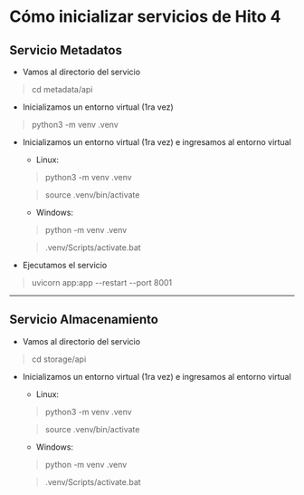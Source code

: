 # Cómo inicializar servicios de Hito 4

## Servicio Metadatos
- Vamos al directorio del servicio
> cd metadata/api

- Inicializamos un entorno virtual (1ra vez)
> python3 -m venv .venv

- Inicializamos un entorno virtual (1ra vez) e ingresamos al entorno virtual
    - Linux:
    > python3 -m venv .venv

    > source .venv/bin/activate

    - Windows:
    > python -m venv .venv

    > .venv/Scripts/activate.bat


- Ejecutamos el servicio
> uvicorn app:app --restart --port 8001

---
## Servicio Almacenamiento
- Vamos al directorio del servicio
> cd storage/api

- Inicializamos un entorno virtual (1ra vez) e ingresamos al entorno virtual
    - Linux:
    > python3 -m venv .venv

    > source .venv/bin/activate

    - Windows:
    > python -m venv .venv

    > .venv/Scripts/activate.bat
